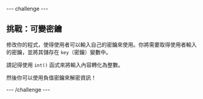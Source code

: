 --- challenge ---
## 挑戰：可變密鑰
修改你的程式，使得使用者可以輸入自己的密鑰來使用。你將需要取得使用者輸入的密鑰，並將其儲存在 `key`（密鑰）變數中。

請記得使用 `int()` 函式來將輸入內容轉化為整數。

然後你可以使用負值密鑰來解密資訊！




--- /challenge ---